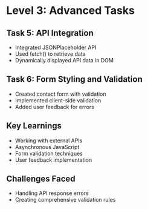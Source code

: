 # Level 3: Advanced Tasks

## Task 5: API Integration
- Integrated JSONPlaceholder API
- Used fetch() to retrieve data
- Dynamically displayed API data in DOM

## Task 6: Form Styling and Validation
- Created contact form with validation
- Implemented client-side validation
- Added user feedback for errors

## Key Learnings
- Working with external APIs
- Asynchronous JavaScript
- Form validation techniques
- User feedback implementation

## Challenges Faced
- Handling API response errors
- Creating comprehensive validation rules